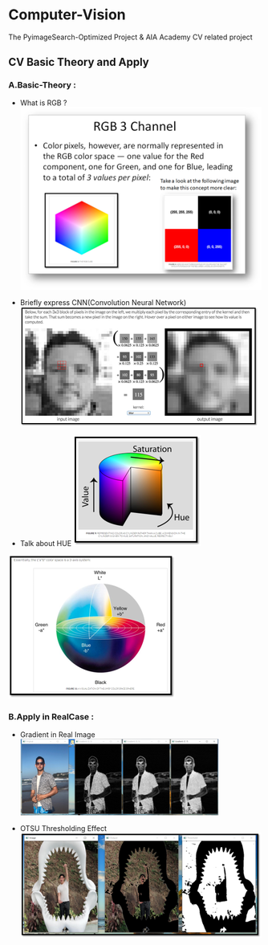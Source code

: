 # Computer-Vision

The PyimageSearch-Optimized Project & AIA Academy CV related project

## CV Basic Theory and Apply


### A.Basic-Theory : 

-  What is RGB ? <br>
![image](Result_Image/chp_1_2_RGB.png)

- Briefly express CNN(Convolution Neural Network)
![image](Result_Image/chp_1_5_RealExampleInConvolution.png)

- Talk about HUE
![image](Result_Image/chp_1_8_HUE.png)

![image](Result_Image/chp_1_8_WhatIsLAB.png)


### B.Apply in RealCase :

- Gradient in Real Image
![image](Result_Image/chp_1_6_Gradient2.png)

- OTSU Thresholding Effect
![image](Result_Image/chp_1_9_1_OTSU_Thresholding.png)
